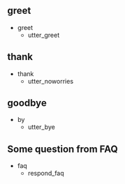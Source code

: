 ## greet
* greet
  - utter_greet

## thank
* thank
  - utter_noworries

## goodbye
* by
  - utter_bye

## Some question from FAQ
* faq
  - respond_faq